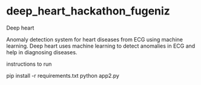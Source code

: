 # deep_heart_hackathon_fugeniz
Deep heart

Anomaly detection system for heart diseases from ECG using machine learning.
Deep heart uses machine learning to detect anomalies in ECG and help in diagnosing diseases. 

instructions to run

pip install -r requirements.txt
python app2.py
